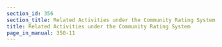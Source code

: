 ```yaml
---
section_id: 356
section_title: Related Activities under the Community Rating System
title: Related Activities under the Community Rating System
page_in_manual: 350-11
---
```


